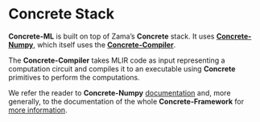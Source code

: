 # Concrete Stack

**Concrete-ML** is built on top of Zama’s **Concrete** stack. It uses [**Concrete-Numpy**](https://github.com/zama-ai/concrete-numpy), which itself uses the [**Concrete-Compiler**](https://pypi.org/project/concrete-compiler/).

The **Concrete-Compiler** takes MLIR code as input representing a computation circuit and compiles it to an executable using **Concrete** primitives to perform the computations.

We refer the reader to **Concrete-Numpy** [documentation](https://docs.zama.ai/concrete-numpy/stable/) and, more generally, to the documentation of the whole **Concrete-Framework** for [more information](https://docs.zama.ai).
